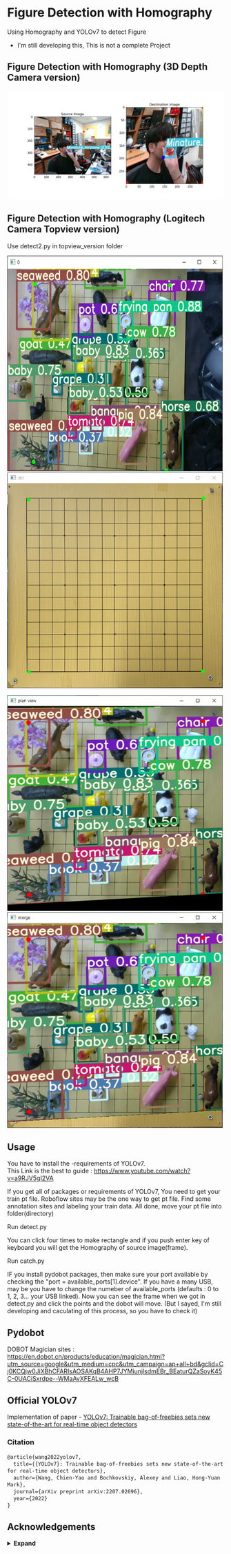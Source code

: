 # Figure Detection with Homography

Using Homography and YOLOv7 to detect Figure
* I'm still developing this, This is not a complete Project


## Figure Detection with Homography (3D Depth Camera version)
![alt text](https://github.com/Junst/Computer-Vision/blob/main/Object%20Detection/YOLO/YOLO%20v7/Figure%20Detection%20with%20Homography/Results/outputresults.png)

## Figure Detection with Homography (Logitech Camera Topview version)
Use detect2.py in topview_version folder

<img src="https://github.com/Junst/Computer-Vision/blob/main/Object%20Detection/YOLO/YOLO%20v7/Figure%20Detection%20with%20Homography/detect2results/cam%20capture.PNG" width="500" height="500"><img src="https://github.com/Junst/Computer-Vision/blob/main/Object%20Detection/YOLO/YOLO%20v7/Figure%20Detection%20with%20Homography/detect2results/pan%20capture.PNG" width="500" height="500">

<img src="https://github.com/Junst/Computer-Vision/blob/main/Object%20Detection/YOLO/YOLO%20v7/Figure%20Detection%20with%20Homography/detect2results/plane%20capture.PNG" width="500" height="500"><img src="https://github.com/Junst/Computer-Vision/blob/main/Object%20Detection/YOLO/YOLO%20v7/Figure%20Detection%20with%20Homography/detect2results/merge%20capture.PNG" width="500" height="500">

## Usage

You have to install the -requirements of YOLOv7.<br>
This Link is the best to guide : https://www.youtube.com/watch?v=a9RJV5gI2VA<br>

If you get all of packages or requirements of YOLOv7, You need to get your train pt file. Roboflow sites may be the one way to get pt file. Find some annotation sites and labeling your train data. All done, move your pt file into folder(directory)

Run detect.py

You can click four times to make rectangle and if you push enter key of keyboard you will get the Homography of source image(frame).

Run catch.py

IF you install pydobot packages, then make sure your port available by checking the "port = available_ports[1].device". If you have a many USB, may be you have to change the numeber of available_ports (defaults : 0 to 1, 2, 3... your USB linked). Now you can see the frame when we got in detect.py and click the points and the dobot will move. (But I sayed, I'm still developing and caculating of this process, so you have to check it)

## Pydobot

DOBOT Magician sites : https://en.dobot.cn/products/education/magician.html?utm_source=google&utm_medium=cpc&utm_campaign=ap+all+bd&gclid=Cj0KCQjw0JiXBhCFARIsAOSAKqB4AHP7JYMiunjlsdmEBr_BEaturQZaSoyK45C-0UACiSxrdpe--WMaAvXFEALw_wcB



## Official YOLOv7

Implementation of paper - [YOLOv7: Trainable bag-of-freebies sets new state-of-the-art for real-time object detectors](https://arxiv.org/abs/2207.02696)


### Citation

```
@article{wang2022yolov7,
  title={{YOLOv7}: Trainable bag-of-freebies sets new state-of-the-art for real-time object detectors},
  author={Wang, Chien-Yao and Bochkovskiy, Alexey and Liao, Hong-Yuan Mark},
  journal={arXiv preprint arXiv:2207.02696},
  year={2022}
}
```

## Acknowledgements

<details><summary> <b>Expand</b> </summary>

Root
* [https://github.com/AlexeyAB/darknet](https://github.com/AlexeyAB/darknet)
* [https://github.com/WongKinYiu/yolor](https://github.com/WongKinYiu/yolor)
* [https://github.com/WongKinYiu/PyTorch_YOLOv4](https://github.com/WongKinYiu/PyTorch_YOLOv4)
* [https://github.com/WongKinYiu/ScaledYOLOv4](https://github.com/WongKinYiu/ScaledYOLOv4)
* [https://github.com/Megvii-BaseDetection/YOLOX](https://github.com/Megvii-BaseDetection/YOLOX)
* [https://github.com/ultralytics/yolov3](https://github.com/ultralytics/yolov3)
* [https://github.com/ultralytics/yolov5](https://github.com/ultralytics/yolov5)
* [https://github.com/DingXiaoH/RepVGG](https://github.com/DingXiaoH/RepVGG)
* [https://github.com/JUGGHM/OREPA_CVPR2022](https://github.com/JUGGHM/OREPA_CVPR2022)
* [https://github.com/TexasInstruments/edgeai-yolov5/tree/yolo-pose](https://github.com/TexasInstruments/edgeai-yolov5/tree/yolo-pose)

Personal
* [https://github.com/FW2022/Realsense_SSD_Model](https://github.com/FW2022/Realsense_SSD_Model)
* [https://github.com/dbloisi/homography-computation](https://github.com/dbloisi/homography-computation)

</details>
